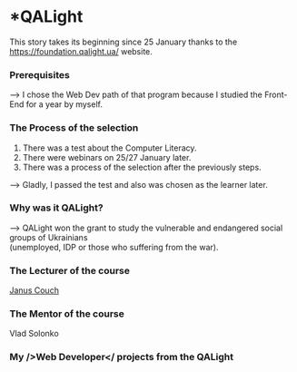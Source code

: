 # *QALight
This story takes its beginning since 25 January thanks to the https://foundation.qalight.ua/ website.

### Prerequisites
--> I chose the Web Dev path of that program because I studied the Front-End for a year by myself.

### The Process of the selection 
1. There was a test about the Computer Literacy. <br>
2. There were webinars on 25/27 January later. <br>
3. There was a process of the selection after the previously steps. <br>

--> Gladly, I passed the test and also was chosen as the learner later.

### Why was it QALight?
--> QALight won the grant to study the vulnerable and endangered social groups of Ukrainians <br> (unemployed, IDP or those who suffering from the war).

### The Lecturer of the course
<a href="https://github.com/couchjanus">Janus Couch</a>

### The Mentor of the course
Vlad Solonko

### My />Web Developer</ projects from the QALight